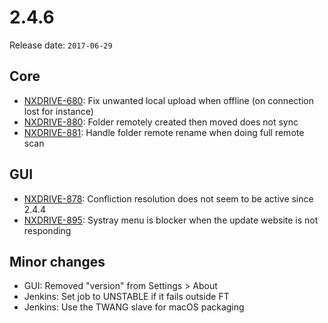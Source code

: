 # 2.4.6

Release date: `2017-06-29`

## Core

- [NXDRIVE-680](https://jira.nuxeo.com/browse/NXDRIVE-680): Fix unwanted local upload when offline (on connection lost for instance)
- [NXDRIVE-880](https://jira.nuxeo.com/browse/NXDRIVE-880): Folder remotely created then moved does not sync
- [NXDRIVE-881](https://jira.nuxeo.com/browse/NXDRIVE-881): Handle folder remote rename when doing full remote scan

## GUI

- [NXDRIVE-878](https://jira.nuxeo.com/browse/NXDRIVE-878): Confliction resolution does not seem to be active since 2.4.4
- [NXDRIVE-895](https://jira.nuxeo.com/browse/NXDRIVE-895): Systray menu is blocker when the update website is not responding

## Minor changes

- GUI: Removed "version" from Settings > About
- Jenkins: Set job to UNSTABLE if it fails outside FT
- Jenkins: Use the TWANG slave for macOS packaging
